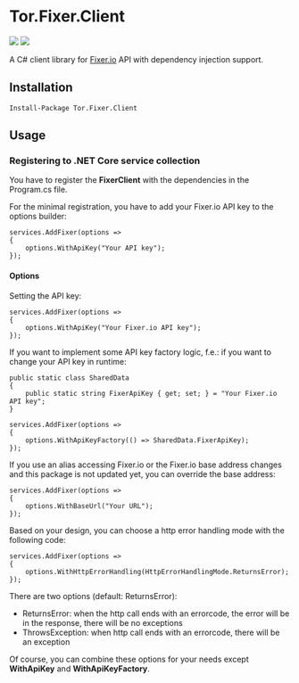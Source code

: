 # Tor.Fixer.Client

[![](https://img.shields.io/nuget/dt/Tor.Fixer.Client)](#) [![](https://img.shields.io/nuget/v/Tor.Fixer.Client)](https://www.nuget.org/packages/Tor.Fixer.Client)

A C# client library for [Fixer.io](http://fixer.io/) API with dependency injection support.

## Installation

```text
Install-Package Tor.Fixer.Client
```

## Usage

### Registering to .NET Core service collection

You have to register the **FixerClient** with the dependencies in the Program.cs file.

For the minimal registration, you have to add your Fixer.io API key to the options builder:

```text
services.AddFixer(options =>
{
    options.WithApiKey("Your API key");
});
```

#### Options

Setting the API key:

```text
services.AddFixer(options =>
{
    options.WithApiKey("Your Fixer.io API key");
});
```

If you want to implement some API key factory logic, f.e.: if you want to change your API key in runtime:

```text
public static class SharedData
{
    public static string FixerApiKey { get; set; } = "Your Fixer.io API key";
}
```

```text
services.AddFixer(options =>
{
    options.WithApiKeyFactory(() => SharedData.FixerApiKey);
});
```

If you use an alias accessing Fixer.io or the Fixer.io base address changes and this package is not updated yet, you can override the base address:

```text
services.AddFixer(options =>
{
    options.WithBaseUrl("Your URL");
});
```

Based on your design, you can choose a http error handling mode with the following code:

```text
services.AddFixer(options =>
{
    options.WithHttpErrorHandling(HttpErrorHandlingMode.ReturnsError);
});
```

There are two options (default: ReturnsError):
 - ReturnsError: when the http call ends with an errorcode, the error will be in the response, there will be no exceptions
 - ThrowsException: when http call ends with an errorcode, there will be an exception

Of course, you can combine these options for your needs except **WithApiKey** and **WithApiKeyFactory**.
